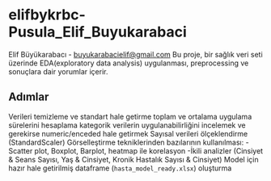 # elifbykrbc-Pusula_Elif_Buyukarabaci
Elif Büyükarabacı - buyukarabacielif@gmail.com
Bu proje, bir sağlık veri seti üzerinde EDA(exploratory data analysis) uygulanması, preprocessing ve sonuçlara dair yorumlar içerir.

## Adımlar

Verileri temizleme ve standart hale getirme
toplam ve ortalama uygulama sürelerini hesaplama
kategorik verilerin uygulanabilirliğini incelemek ve gerekirse numeric/enceded hale getirmek
Sayısal verileri ölçeklendirme (StandardScaler)
Görselleştirme tekniklerinden bazılarının kullanılması:
-Scatter plot, Boxplot, Barplot, heatmap ile korelasyon 
-İkili analizler (Cinsiyet & Seans Sayısı, Yaş & Cinsiyet, Kronik Hastalık Sayısı & Cinsiyet)
Model için hazır hale getirilmiş dataframe (`hasta_model_ready.xlsx`) oluşturma
